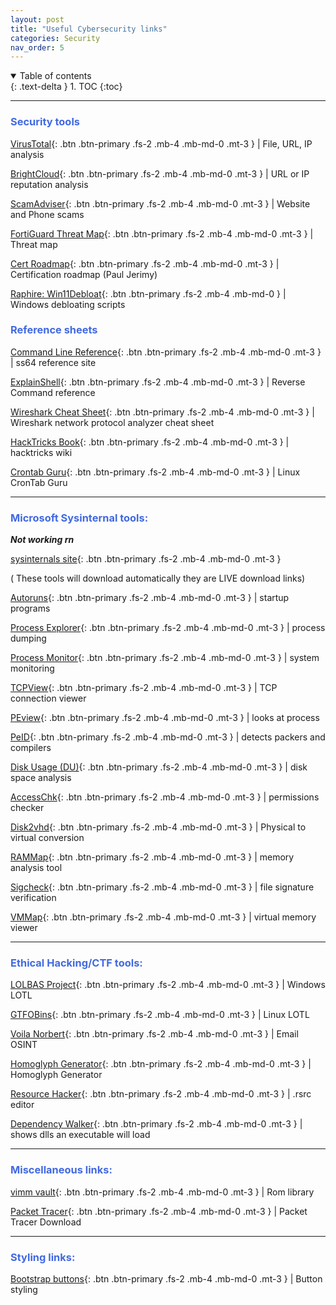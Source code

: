```yaml
---
layout: post
title: "Useful Cybersecurity links"
categories: Security
nav_order: 5
---
```



<details open markdown="block">
  <summary>
    Table of contents
  </summary>
  {: .text-delta }
1. TOC
{:toc}
</details>

______________________________________________________________________________________________________


### <span style="color: royalblue; font-weight: bold;">Security tools</span>

[VirusTotal]{: .btn .btn-primary .fs-2 .mb-4 .mb-md-0 .mt-3 } | File, URL, IP analysis

[BrightCloud]{: .btn .btn-primary .fs-2 .mb-4 .mb-md-0 .mt-3 } | URL or IP reputation analysis

[ScamAdviser]{: .btn .btn-primary .fs-2 .mb-4 .mb-md-0 .mt-3 } | Website and Phone scams

[FortiGuard Threat Map]{: .btn .btn-primary .fs-2 .mb-4 .mb-md-0 .mt-3 } | Threat map

[Cert Roadmap]{: .btn .btn-primary .fs-2 .mb-4 .mb-md-0 .mt-3 } | Certification roadmap (Paul Jerimy)

[Raphire: Win11Debloat]{: .btn .btn-primary .fs-2 .mb-4 .mb-md-0 } | Windows debloating scripts

### <span style="color: royalblue; font-weight: bold;">Reference sheets </span>

[Command Line Reference]{: .btn .btn-primary .fs-2 .mb-4 .mb-md-0 .mt-3 } |  ss64 reference site

[ExplainShell]{: .btn .btn-primary .fs-2 .mb-4 .mb-md-0 .mt-3 } | Reverse Command reference 

[Wireshark Cheat Sheet]{: .btn .btn-primary .fs-2 .mb-4 .mb-md-0 .mt-3 } | Wireshark network protocol analyzer cheat sheet

[HackTricks Book]{: .btn .btn-primary .fs-2 .mb-4 .mb-md-0 .mt-3 } | hacktricks wiki

[Crontab Guru]{: .btn .btn-primary .fs-2 .mb-4 .mb-md-0 .mt-3 } | Linux CronTab Guru

______________________________________________________________________________________________________


### <span style="color: royalblue; font-weight: bold;">Microsoft Sysinternal tools:</span>

***Not working rn***

[sysinternals site]{: .btn .btn-primary .fs-2 .mb-4 .mb-md-0 .mt-3 }


( These tools will download automatically they are LIVE download links)

[Autoruns]{: .btn .btn-primary .fs-2 .mb-4 .mb-md-0 .mt-3 } | startup programs

[Process Explorer]{: .btn .btn-primary .fs-2 .mb-4 .mb-md-0 .mt-3 } | process dumping

[Process Monitor]{: .btn .btn-primary .fs-2 .mb-4 .mb-md-0 .mt-3 } | system monitoring

[TCPView]{: .btn .btn-primary .fs-2 .mb-4 .mb-md-0 .mt-3 } | TCP connection viewer

[PEview]{: .btn .btn-primary .fs-2 .mb-4 .mb-md-0 .mt-3 } | looks at process

[PeID]{: .btn .btn-primary .fs-2 .mb-4 .mb-md-0 .mt-3 } | detects packers and compilers 

[Disk Usage (DU)]{: .btn .btn-primary .fs-2 .mb-4 .mb-md-0 .mt-3 } | disk space analysis

[AccessChk]{: .btn .btn-primary .fs-2 .mb-4 .mb-md-0 .mt-3 } | permissions checker

[Disk2vhd]{: .btn .btn-primary .fs-2 .mb-4 .mb-md-0 .mt-3 } | Physical to virtual conversion

[RAMMap]{: .btn .btn-primary .fs-2 .mb-4 .mb-md-0 .mt-3 } | memory analysis tool

[Sigcheck]{: .btn .btn-primary .fs-2 .mb-4 .mb-md-0 .mt-3 } | file signature verification

[VMMap]{: .btn .btn-primary .fs-2 .mb-4 .mb-md-0 .mt-3 } | virtual memory viewer

______________________________________________________________________________________________________

###  <span style="color: royalblue; font-weight: bold;">Ethical Hacking/CTF tools:</span>

[LOLBAS Project]{: .btn .btn-primary .fs-2 .mb-4 .mb-md-0 .mt-3 } | Windows LOTL

[GTFOBins]{: .btn .btn-primary .fs-2 .mb-4 .mb-md-0 .mt-3 } | Linux LOTL

[Voila Norbert]{: .btn .btn-primary .fs-2 .mb-4 .mb-md-0 .mt-3 } | Email OSINT

[Homoglyph Generator]{: .btn .btn-primary .fs-2 .mb-4 .mb-md-0 .mt-3 } | Homoglyph Generator

[Resource Hacker]{: .btn .btn-primary .fs-2 .mb-4 .mb-md-0 .mt-3 } | .rsrc editor

[Dependency Walker]{: .btn .btn-primary .fs-2 .mb-4 .mb-md-0 .mt-3 } | shows dlls an executable will load

______________________________________________________________________________________________________

###  <span style="color: royalblue; font-weight: bold;">Miscellaneous links:</span>

[vimm vault]{: .btn .btn-primary .fs-2 .mb-4 .mb-md-0 .mt-3 } | Rom library 

[Packet Tracer]{: .btn .btn-primary .fs-2 .mb-4 .mb-md-0 .mt-3 } | Packet Tracer Download

______________________________________________________________________________________________________

###  <span style="color: royalblue; font-weight: bold;">Styling links:</span>

[Bootstrap buttons]{: .btn .btn-primary .fs-2 .mb-4 .mb-md-0 .mt-3 } | Button styling


[BrightCloud]: https://www.brightcloud.com/tools/url-ip-lookup.php

[ScamAdviser]: https://www.scamadviser.com/

[VirusTotal]: https://www.virustotal.com/gui/home/upload

[Bootstrap buttons]: https://getbootstrap.com/docs/4.0/components/buttons/

[Raphire: Win11Debloat]: https://github.com/Raphire/Win11Debloat

[Command Line Reference]: https://ss64.com/

[ExplainShell]: https://explainshell.com/

[LOLBAS Project]: https://lolbas-project.github.io/

[GTFOBins]: https://gtfobins.github.io/

[Cert Roadmap]: https://pauljerimy.com/security-certification-roadmap/

[Wireshark Cheat Sheet]: https://cdn.comparitech.com/wp-content/uploads/2019/06/Wireshark-Cheat-Sheet-1.jpg

[Voila Norbert]: https://www.voilanorbert.com/

[DoubleSpeak Handbook]: https://doublespeak.chat/#/handbook#what-are-llms

[Cert Roadmap]: https://pauljerimy.com/security-certification-roadmap/

[Crontab Guru]: https://crontab.guru/

[LinEnum]: https://github.com/rebootuser/LinEnum

[Homoglyph Generator]: https://www.irongeek.com/homoglyph-attack-generator.php

[HackTricks Book]: https://book.hacktricks.xyz/welcome/readme

[FortiGuard Threat Map]: https://threatmap.fortiguard.com/

[Dependency Walker]: https://dependencywalker.com/

[Resource Hacker]: http://angusj.com/resourcehacker/

[sysinternals site]: https://live.sysinternals.com/

[process forking]: https://github.com/D4stiny/ForkPlayground

[image stenography]: https://github.com/zed-0xff/zsteg

[FLARE]: https://github.com/mandiant/flare-vm

[FLARE FLOSS]: https://github.com/mandiant/flare-floss

[Metadata]: https://github.com/ElevenPaths/FOCA

[SIMMRlatuin]: https://github.com/JoelGMSec/PSRansom

[Volatility]: https://github.com/volatilityfoundation/volatility

[Autoruns]: https://live.sysinternals.com/tools/Autoruns.exe 

[Process Explorer]: https://live.sysinternals.com/tools/procexp.exe

[Process Monitor]: https://live.sysinternals.com/tools/procexp.exe

[TCPView]: https://live.sysinternals.com/tools/procexp.exe
    
[Disk Usage (DU)]: https://live.sysinternals.com/tools/procexp.exe

[AccessChk]: https://live.sysinternals.com/tools/procexp.exe

[Disk2vhd]: https://live.sysinternals.com/tools/Disk2vhd.exe

[RAMMap]: https://live.sysinternals.com/tools/Rammap.exe

[Sigcheck]: https://live.sysinternals.com/tools/Sigcheck.exe

[VMMap]: https://live.sysinternals.com/tools/Vmmap.exe

[PEview]:http://wjradburn.com/software/

[PEid]: https://www.aldeid.com/wiki/PEiD

[Wireshark OUI]: https://www.wireshark.org/tools/oui-lookup.html

[Cribl University]: https://cribl.io/university/

[vimm vault]: https://vimm.net/?p=vault

[packet tracer]: https://skillsforall.com/resources/lab-downloads?courseLang=en-US